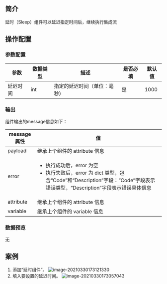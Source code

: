 ## 简介
延时（Sleep）组件可以延迟指定时间后，继续执行集成流

## 操作配置
### 参数配置

| 参数 | 数据类型 | 描述                  | 是否必填 | 默认值 |
| --- | ------- | -------------------- | ------- | ------ |
| 延迟时间   | int      | 指定的延迟时间（单位：毫秒） | 是       | 1000     |

### 输出
组件输出的message信息如下：

| message 属性 | 值                                                           |
| ----------- | ------------------------------------------------------------ |
| payload     | 继承上个组件的 attribute 信息                                  |                                               |
| error       | <ul><li>执行成功后，error 为空</li><li>执行失败后，error 为 dict 类型，包含“Code”和“Description”字段：“Code”字段表示错误类型，“Description”字段表示错误具体信息</li></ul> |
| attribute   | 继承上个组件的 attribute 信息                                  |
| variable    | 继承上个组件的 variable 信息                                   |

### 数据预览
无

## 案例

1. 添加“延时组件”。
![image-20210330173121330](https://staticintl.cloudcachetci.com/yehe/backend-news/rb43174_1.png)
2. 填入要设置的延迟时间。
![image-20210330173057043](https://staticintl.cloudcachetci.com/yehe/backend-news/NWcs218_2.png)
